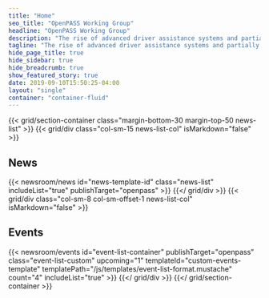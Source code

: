 ```yaml
---
title: "Home"
seo_title: "OpenPASS Working Group"
headline: "OpenPASS Working Group"
description: "The rise of advanced driver assistance systems and partially automated driving functions leads to the need of virtual simulation to assess these systems and their effects."
tagline: "The rise of advanced driver assistance systems and partially automated driving functions leads to the need of virtual simulation to assess these systems and their effects."
hide_page_title: true
hide_sidebar: true
hide_breadcrumb: true
show_featured_story: true
date: 2019-09-10T15:50:25-04:00
layout: "single"
container: "container-fluid"
---
```


{{< grid/section-container class="margin-bottom-30 margin-top-50 news-list" >}}
  {{< grid/div class="col-sm-15 news-list-col" isMarkdown="false" >}}
    <h2 class="heading-line margin-bottom-30">News</h2>
    {{< newsroom/news id="news-template-id" class="news-list" includeList="true" publishTarget="openpass" >}}
  {{</ grid/div >}}
  {{< grid/div class="col-sm-8 col-sm-offset-1 news-list-col" isMarkdown="false" >}}
    <h2 class="heading-line margin-bottom-30">Events</h2>
    {{< newsroom/events
      id="event-list-container"
      publishTarget="openpass"
      class="event-list-custom"
      upcoming="1"
      templateId="custom-events-template"
      templatePath="/js/templates/event-list-format.mustache"
      count="4"
      includeList="true"
    >}}
  {{</ grid/div >}}
{{</ grid/section-container >}}